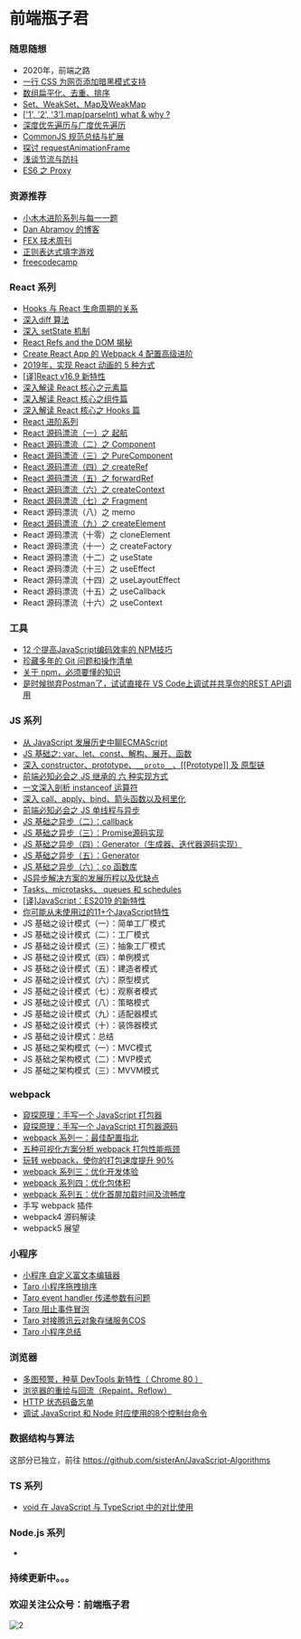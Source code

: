 # 前端瓶子君

### 随思随想

- 2020年，前端之路
- [一行 CSS 为网页添加暗黑模式支持](https://github.com/sisterAn/blog/issues/76)
- [数组扁平化、去重、排序](https://github.com/sisterAn/blog/issues/28)
- [Set、WeakSet、Map及WeakMap](https://github.com/sisterAn/blog/issues/24)
- [['1', '2', '3'\]\.map\(parseInt\) what & why ?](https://github.com/sisterAn/blog/issues/19)
- [深度优先遍历与广度优先遍历](https://github.com/sisterAn/blog/issues/25)
- [CommonJS 规范总结与扩展](https://github.com/sisterAn/blog/issues/4)
- [探讨 requestAnimationFrame](https://github.com/sisterAn/blog/issues/30)
- [浅谈节流与防抖](https://github.com/sisterAn/blog/issues/36)
- [ES6 之 Proxy](https://github.com/sisterAn/blog/issues/31)

### 资源推荐

- [小木木进阶系列与每一一题](https://muyiy.cn/blog/)
- [Dan Abramov 的博客](https://overreacted.io)
- [FEX 技术周刊](http://fex.baidu.com/weekly/)
- [正则表达式填字游戏](https://regexcrossword.com)
- [freecodecamp](https://www.freecodecamp.org/news/)

### React 系列

- [Hooks 与 React 生命周期的关系](https://github.com/sisterAn/blog/issues/34)
- [深入diff 算法](https://github.com/sisterAn/blog/issues/22)
- [深入 setState 机制](https://github.com/sisterAn/blog/issues/26)
- [React Refs and the DOM 揭秘](https://github.com/sisterAn/blog/issues/2)
- [Create React App 的 Webpack 4 配置高级进阶](https://github.com/sisterAn/blog/issues/3)
- [2019年，实现 React 动画的 5 种方式](https://github.com/sisterAn/blog/issues/54)
- [[译]React v16.9 新特性](https://github.com/sisterAn/blog/issues/50)
- [深入解读 React 核心之元素篇](https://github.com/sisterAn/blog/issues/49)
- [深入解读 React 核心之组件篇](https://github.com/sisterAn/blog/issues/51)
- [深入解读 React 核心之 Hooks 篇](https://github.com/sisterAn/blog/issues/52)
- [React 进阶系列](https://github.com/sisterAn/blog/issues/55)
- [React 源码漂流（一）之 起航](https://github.com/sisterAn/blog/issues/35)
- [React 源码漂流（二）之 Component](https://github.com/sisterAn/blog/issues/38)
- [React 源码漂流（三）之 PureComponent](https://github.com/sisterAn/blog/issues/42)
- [React 源码漂流（四）之 createRef](https://github.com/sisterAn/blog/issues/37)
- [React 源码漂流（五）之 forwardRef](https://github.com/sisterAn/blog/issues/44)
- [React 源码漂流（六）之 createContext](https://github.com/sisterAn/blog/issues/43)
- [React 源码漂流（七）之 Fragment](https://github.com/sisterAn/blog/issues/56)
- React 源码漂流（八）之 memo
- [React 源码漂流（九）之 createElement](https://github.com/sisterAn/blog/issues/57)
- React 源码漂流（十零）之 cloneElement
- React 源码漂流（十一）之 createFactory
- React 源码漂流（十二）之 useState
- React 源码漂流（十三）之 useEffect
- React 源码漂流（十四）之 useLayoutEffect
- React 源码漂流（十五）之 useCallback
- React 源码漂流（十六）之 useContext

### 工具

- [12 个提高JavaScript编码效率的 NPM技巧](https://github.com/sisterAn/blog/issues/75)
- [珍藏多年的 Git 问题和操作清单 ](https://github.com/sisterAn/blog/issues/39)
- [关于 npm，必须要懂的知识](https://github.com/sisterAn/blog/issues/40)
- [是时候抛弃Postman了，试试直接在 VS Code上调试并共享你的REST API调用](https://github.com/sisterAn/blog/issues/72)


### JS 系列

- [从 JavaScript 发展历史中聊ECMAScript](https://github.com/sisterAn/blog/issues/74)
- [JS 基础之:  var、let、const、解构、展开、函数](https://github.com/sisterAn/blog/issues/48)
- [深入 constructor、prototype、`__proto__`、[[Prototype]] 及 原型链](https://github.com/sisterAn/blog/issues/5)
- [前端必知必会之 JS 继承的 六 种实现方式](https://github.com/sisterAn/blog/issues/41)
- [一文深入剖析 instanceof 运算符](https://github.com/sisterAn/blog/issues/6)
- [深入 call、apply、bind、箭头函数以及柯里化](https://github.com/sisterAn/blog/issues/8)
- [前端必知必会之 JS 单线程与异步](https://github.com/sisterAn/blog/issues/11)
- [JS 基础之异步（二）：callback](https://github.com/sisterAn/blog/issues/12)
- [JS 基础之异步（三）：Promise源码实现](https://github.com/sisterAn/blog/issues/13)
- [JS 基础之异步（四）：Generator（生成器、迭代器源码实现）](https://github.com/sisterAn/blog/issues/20)
- [JS 基础之异步（五）：Generator](https://github.com/sisterAn/blog/issues/23)
- [JS 基础之异步（六）：co 函数库](https://github.com/sisterAn/blog/issues/27)
- [JS异步解决方案的发展历程以及优缺点](https://github.com/sisterAn/blog/issues/29)
- [Tasks、microtasks、 queues 和 schedules](https://github.com/sisterAn/blog/issues/21)
- [[译]JavaScript：ES2019 的新特性](https://github.com/sisterAn/blog/issues/47)
- [你可能从未使用过的11+个JavaScript特性](https://github.com/sisterAn/blog/issues/71)
- JS 基础之设计模式（一）：简单工厂模式
- JS 基础之设计模式（二）：工厂模式
- JS 基础之设计模式（三）：抽象工厂模式
- JS 基础之设计模式（四）：单例模式
- JS 基础之设计模式（五）：建造者模式
- JS 基础之设计模式（六）：原型模式
- JS 基础之设计模式（七）：观察者模式
- JS 基础之设计模式（八）：策略模式
- JS 基础之设计模式（九）：适配器模式
- JS 基础之设计模式（十）：装饰器模式
- JS 基础之设计模式：总结
- JS 基础之架构模式（一）：MVC模式
- JS 基础之架构模式（二）：MVP模式
- JS 基础之架构模式（三）：MVVM模式

### webpack

- [窥探原理：手写一个 JavaScript 打包器](https://github.com/sisterAn/blog/issues/69)
- [窥探原理：手写一个 JavaScript 打包器源码](https://github.com/sisterAn/minipack)
- [webpack 系列一：最佳配置指北](https://github.com/sisterAn/blog/issues/68)
- [五种可视化方案分析 webpack 打包性能瓶颈](https://github.com/sisterAn/blog/issues/67)
- [玩转 webpack，使你的打包速度提升 90%](https://github.com/sisterAn/blog/issues/63)
- [webpack 系列三：优化开发体验](https://github.com/sisterAn/blog/issues/64)
- [webpack 系列四：优化包体积](https://github.com/sisterAn/blog/issues/65)
- [webpack 系列五：优化首屏加载时间及流畅度](https://github.com/sisterAn/blog/issues/66)
- 手写 webpack 插件
- webpack4 源码解读
- webpack5 展望

### 小程序

- [小程序 自定义富文本编辑器](https://github.com/sisterAn/blog/issues/9)
- [Taro 小程序拖拽排序](https://github.com/sisterAn/blog/issues/10)
- [Taro event handler 传递参数有问题](https://github.com/sisterAn/blog/issues/15)
- [Taro 阻止事件冒泡](https://github.com/sisterAn/blog/issues/16)
- [Taro 对接腾讯云对象存储服务COS](https://github.com/sisterAn/blog/issues/17)
- [Taro 小程序总结](https://github.com/sisterAn/blog/issues/18)

### 浏览器

- [多图预警，种草 DevTools 新特性（ Chrome 80 ）](https://github.com/sisterAn/blog/issues/73)
- [浏览器的重绘与回流（Repaint、Reflow）](https://github.com/sisterAn/blog/issues/33)
- [HTTP 状态码备忘单](https://github.com/sisterAn/blog/issues/46)
- [调试 JavaScript 和 Node 时应使用的8个控制台命令](https://github.com/sisterAn/blog/issues/59)

### 数据结构与算法

这部分已独立，前往 https://github.com/sisterAn/JavaScript-Algorithms 

### TS 系列

- [void 在 JavaScript 与 TypeScript 中的对比使用](https://github.com/sisterAn/blog/issues/58)

### Node.js 系列

- 

### 持续更新中。。。

### 欢迎关注公众号：前端瓶子君

![2](https://user-images.githubusercontent.com/19721451/61723822-56d95600-ad9f-11e9-9b91-7f93f6d56f89.jpg)
